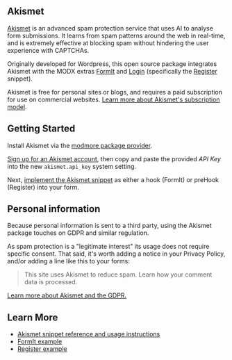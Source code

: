 Akismet 
---


[Akismet](https://akismet.com/) is an advanced spam protection service that uses AI to analyse form submissions. It learns from spam patterns around the web in real-time, and is extremely effective at blocking spam without hindering the user experience with CAPTCHAs.

Originally developed for Wordpress, this open source package integrates Akismet with the MODX extras
[FormIt](https://docs.modx.com/current/en/extras/formit/index) and [Login](https://docs.modx.com/current/en/extras/login/index) (specifically the [Register](https://docs.modx.com/current/en/extras/login/login.register) snippet).

Akismet is free for personal sites or blogs, and requires a paid subscription for use on commercial websites. [Learn more about Akismet's subscription model](https://akismet.com/plans/). 


## Getting Started

Install Akismet via the [modmore package provider](https://modmore.com/about/package-provider/). 

[Sign up for an Akismet account](https://akismet.com/plans/), then copy and paste the provided *API Key* into the new `akismet.api_key` system setting.

Next, [implement the Akismet snippet](Akismet_Snippet) as either a hook (FormIt) or preHook (Register) into your form. 

## Personal information

Because personal information is sent to a third party, using the Akismet package touches on GDPR and similar regulation. 

As spam protection is a "legitimate interest" its usage does not require specific consent. That said, it's worth adding a notice in your Privacy Policy, and/or adding a line like this to your forms:

> This site uses Akismet to reduce spam. Learn how your comment data is processed.

[Learn more about Akismet and the GDPR.](https://akismet.com/gdpr/)

## Learn More

- [Akismet snippet reference and usage instructions](Akismet_Snippet)
- [FormIt example](Examples/FormIt)
- [Register example](Examples/Register)
